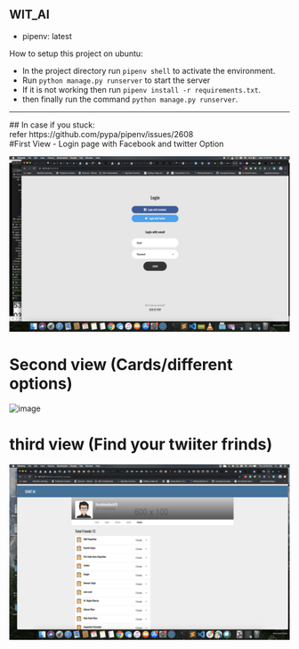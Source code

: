 ## WIT_AI

- pipenv: latest

How to setup this project on ubuntu:

- In the project directory run `pipenv shell` to activate the environment.
- Run `python manage.py runserver` to start the server
- If it is not working then run `pipenv install -r requirements.txt`.
- then finally run the command `python manage.py runserver`.

<hr>
## In case if you stuck: <br>
refer https://github.com/pypa/pipenv/issues/2608

<br>
#First View
- Login page with Facebook and twitter Option

![image](static/images/login-view.png)

# Second view (Cards/different options)

![image](static/images/cards.png)

# third view (Find your twiiter frinds)

![image](static/images/friends.png)
